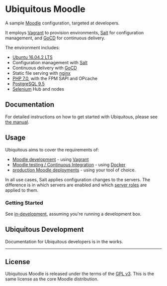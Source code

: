 # Ubiquitous Moodle

A sample [Moodle](https://moodle.org) configuration, targeted at developers.

It employs [Vagrant](https://www.vagrantup.com) to provision environments, [Salt](https://docs.saltstack.com/en/getstarted/) for configuration management, and [GoCD](https://www.gocd.io/) for continuous delivery.

The environment includes:

* [Ubuntu 16.04.2 LTS](https://www.ubuntu.com/)
* Configuration management with [Salt](https://docs.saltstack.com/en/getstarted/)
* Continuous delivery with [GoCD](https://www.gocd.io/)
* Static file serving with [nginx](http://nginx.org/)
* [PHP 7.0](http://php.net/), with the FPM SAPI and OPcache
* [PostgreSQL 9.5](http://www.postgresql.org/)
* [Selenium](http://www.seleniumhq.org/) Hub and nodes


## Documentation

For detailed instructions on how to get started with Ubiquitous, please see [the manual](https://lukecarrier.gitbooks.io/ubiquitous-moodle/).

## Usage

Ubiquitous aims to cover the requirements of:
* [Moodle development](docs/getting-started/development) - using [Vagrant](https://www.vagrantup.com/)
* [Moodle testing / Continuous Integration](docs/getting-started/test) - using [Docker](https://www.docker.com/)
* [production Moodle deployments](docs/getting-started/production) - using your tool of choice.

In all use cases, Salt applies configuration changes to the servers. The difference is in which servers are enabled and which [server roles](docs/roles) are applied to them.

### Getting Started
See [in-development](ddocs/getting-started/development), assuming you're running a development box.

## Ubiquitous Development

Documentation for Ubiquitous developers is in the works.

* * *

## License

Ubiquitous Moodle is released under the terms of the [GPL v3](LICENSE.md). This is the same license as the core Moodle distribution.

